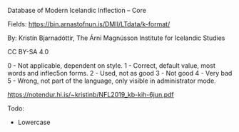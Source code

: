 Database of Modern Icelandic Inflection – Core

Fields:
https://bin.arnastofnun.is/DMII/LTdata/k-format/

By:
Kristín Bjarnadóttir, The Árni Magnússon Institute for Icelandic Studies

CC BY-SA 4.0


0 - Not applicable, dependent on style.
1 - Correct, default value, most words and inflec5on forms.
2 - Used, not as good
3 - Not good
4 - Very bad
5 - Wrong, not part of the language, only visible in administrator
mode.

https://notendur.hi.is/~kristinb/NFL2019_kb-kih-6jun.pdf


Todo:
* Lowercase
